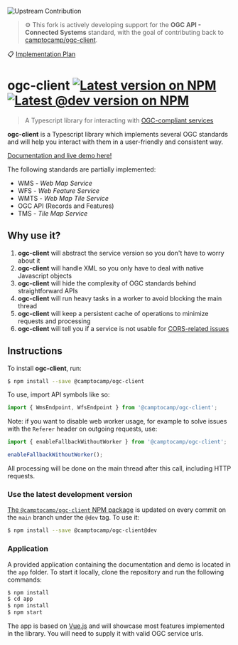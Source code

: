 ![Upstream Contribution](https://img.shields.io/badge/contributing%20to-camptocamp%2Fogc--client-blue)

> ⚙️ This fork is actively developing support for the **OGC API - Connected Systems** standard, with the goal of contributing back to [camptocamp/ogc-client](https://github.com/camptocamp/ogc-client).

📋 [Implementation Plan](https://github.com/Sam-Bolling/ogc-client/blob/main/docs/connected-systems-plan.md)

# ogc-client [![Latest version on NPM](https://img.shields.io/npm/v/%40camptocamp%2Fogc-client)](https://www.npmjs.com/package/@camptocamp/ogc-client) [![Latest @dev version on NPM](https://img.shields.io/npm/v/%40camptocamp%2Fogc-client/dev)](https://www.npmjs.com/package/@camptocamp/ogc-client?activeTab=versions)

> A Typescript library for interacting with [OGC-compliant services](https://www.ogc.org/docs/is)

**ogc-client** is a Typescript library which implements several OGC standards and will help you interact with
them in a user-friendly and consistent way.

[Documentation and live demo here!](https://camptocamp.github.io/ogc-client/)

The following standards are partially implemented:

- WMS - _Web Map Service_
- WFS - _Web Feature Service_
- WMTS - _Web Map Tile Service_
- OGC API (Records and Features)
- TMS - _Tile Map Service_

## Why use it?

1. **ogc-client** will abstract the service version so you don't have to worry about it
2. **ogc-client** will handle XML so you only have to deal with native Javascript objects
3. **ogc-client** will hide the complexity of OGC standards behind straightforward APIs
4. **ogc-client** will run heavy tasks in a worker to avoid blocking the main thread
5. **ogc-client** will keep a persistent cache of operations to minimize requests and processing
6. **ogc-client** will tell you if a service is not usable for [CORS-related issues](https://developer.mozilla.org/en-US/docs/Web/HTTP/CORS)

## Instructions

To install **ogc-client**, run:

```bash
$ npm install --save @camptocamp/ogc-client
```

To use, import API symbols like so:

```js
import { WmsEndpoint, WfsEndpoint } from '@camptocamp/ogc-client';
```

Note: if you want to disable web worker usage, for example to solve issues with the `Referer` header on outgoing
requests, use:

```js
import { enableFallbackWithoutWorker } from '@camptocamp/ogc-client';

enableFallbackWithoutWorker();
```

All processing will be done on the main thread after this call, including HTTP requests.

### Use the latest development version

[The `@camptocamp/ogc-client` NPM package](https://www.npmjs.com/package/@camptocamp/ogc-client) is updated on every commit on the `main` branch under the `@dev` tag. To use it:

```bash
$ npm install --save @camptocamp/ogc-client@dev
```

### Application

A provided application containing the documentation and demo is located in the `app` folder.
To start it locally, clone the repository and run the following commands:

```bash
$ npm install
$ cd app
$ npm install
$ npm start
```

The app is based on [Vue.js](https://vuejs.org/) and will showcase most features implemented in the library.
You will need to supply it with valid OGC service urls.
